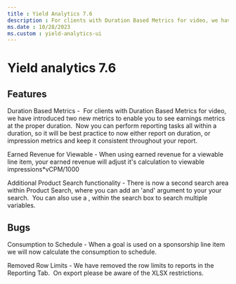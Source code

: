 ```yaml
---
title : Yield Analytics 7.6
description : For clients with Duration Based Metrics for video, we have introduced two new metrics to enable you to see earnings metrics at the proper duration. 
ms.date : 10/28/2023
ms.custom : yield-analytics-ui
---
```



# Yield analytics 7.6

## Features

Duration Based Metrics -  For clients with Duration Based Metrics for
video, we have introduced two new metrics to enable you to see earnings
metrics at the proper duration.  Now you can perform reporting tasks all
within a duration, so it will be best practice to now either report on
duration, or impression metrics and keep it consistent throughout your
report.

Earned Revenue for Viewable - When using earned revenue for a viewable
line item, your earned revenue will adjust it's calculation to viewable
impressions\*vCPM/1000

Additional Product Search functionality - There is now a second search
area within Product Search, where you can add an 'and' argument to your
your search.  You can also use a , within the search box to search
multiple variables.

## Bugs

Consumption to Schedule - When a goal is used on a sponsorship line item
we will now calculate the consumption to schedule.

Removed Row Limits - We have removed the row limits to reports in the
Reporting Tab.  On export please be aware of the XLSX restrictions.
